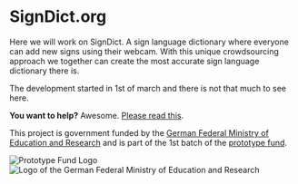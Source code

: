 # SignDict.org

Here we will work on SignDict. A sign language dictionary
where everyone can add new signs using their webcam. With
this unique crowdsourcing approach we together can create
the most accurate sign language dictionary there is.

The development started in 1st of march and there is not
that much to see here.

**You want to help?** Awesome. [Please read this](https://github.com/signdict/website/wiki/Help-needed<Paste>).

This project is government funded by the [German Federal Ministry of Education and Research](http://bmbf.de)
and is part of the 1st batch of the [prototype fund](http://prototypefund.de).

![Prototype Fund Logo](http://prototypefund.de)
![Logo of the German Federal Ministry of Education and Research](http://bmbf.de)
